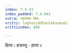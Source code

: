 ```yaml
---
index: 7.4.43
index_padded: 7.4.043
sutra: जहातेश्च क्त्वि
vritti: laghusiddhantakaumudi
vrittiindex: 886

---
```

हित्वा। हाङस्तु - हात्वा॥